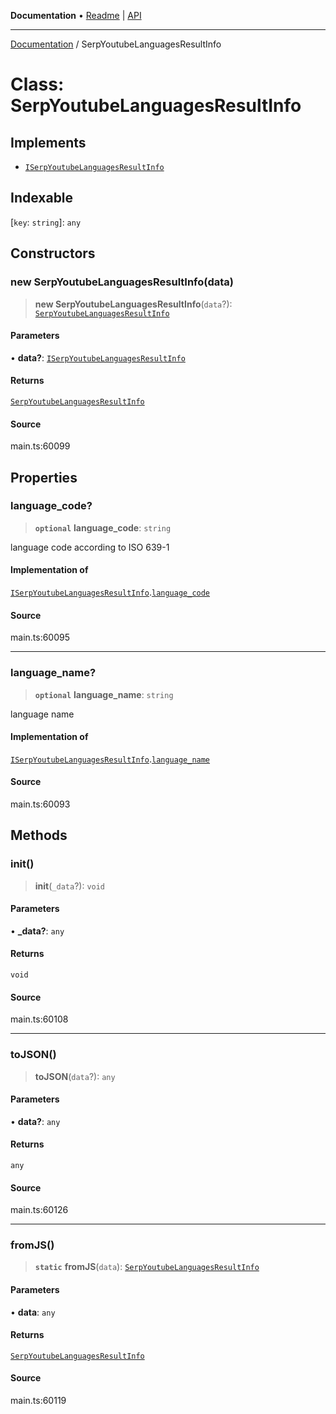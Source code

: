 **Documentation** • [Readme](../README.md) \| [API](../globals.md)

***

[Documentation](../README.md) / SerpYoutubeLanguagesResultInfo

# Class: SerpYoutubeLanguagesResultInfo

## Implements

- [`ISerpYoutubeLanguagesResultInfo`](../interfaces/ISerpYoutubeLanguagesResultInfo.md)

## Indexable

 \[`key`: `string`\]: `any`

## Constructors

### new SerpYoutubeLanguagesResultInfo(data)

> **new SerpYoutubeLanguagesResultInfo**(`data`?): [`SerpYoutubeLanguagesResultInfo`](SerpYoutubeLanguagesResultInfo.md)

#### Parameters

• **data?**: [`ISerpYoutubeLanguagesResultInfo`](../interfaces/ISerpYoutubeLanguagesResultInfo.md)

#### Returns

[`SerpYoutubeLanguagesResultInfo`](SerpYoutubeLanguagesResultInfo.md)

#### Source

main.ts:60099

## Properties

### language\_code?

> **`optional`** **language\_code**: `string`

language code according to ISO 639-1

#### Implementation of

[`ISerpYoutubeLanguagesResultInfo`](../interfaces/ISerpYoutubeLanguagesResultInfo.md).[`language_code`](../interfaces/ISerpYoutubeLanguagesResultInfo.md#language_code)

#### Source

main.ts:60095

***

### language\_name?

> **`optional`** **language\_name**: `string`

language name

#### Implementation of

[`ISerpYoutubeLanguagesResultInfo`](../interfaces/ISerpYoutubeLanguagesResultInfo.md).[`language_name`](../interfaces/ISerpYoutubeLanguagesResultInfo.md#language_name)

#### Source

main.ts:60093

## Methods

### init()

> **init**(`_data`?): `void`

#### Parameters

• **\_data?**: `any`

#### Returns

`void`

#### Source

main.ts:60108

***

### toJSON()

> **toJSON**(`data`?): `any`

#### Parameters

• **data?**: `any`

#### Returns

`any`

#### Source

main.ts:60126

***

### fromJS()

> **`static`** **fromJS**(`data`): [`SerpYoutubeLanguagesResultInfo`](SerpYoutubeLanguagesResultInfo.md)

#### Parameters

• **data**: `any`

#### Returns

[`SerpYoutubeLanguagesResultInfo`](SerpYoutubeLanguagesResultInfo.md)

#### Source

main.ts:60119
